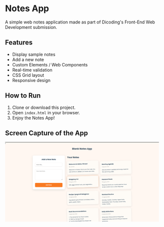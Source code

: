 # Notes App

A simple web notes application made as part of Dicoding's Front-End Web Development submission.

## Features

- Display sample notes
- Add a new note
- Custom Elements / Web Components
- Real-time validation
- CSS Grid layout
- Responsive design

## How to Run

1. Clone or download this project.
2. Open `index.html` in your browser.
3. Enjoy the Notes App!

## Screen Capture of the App
![alt text](image.png)